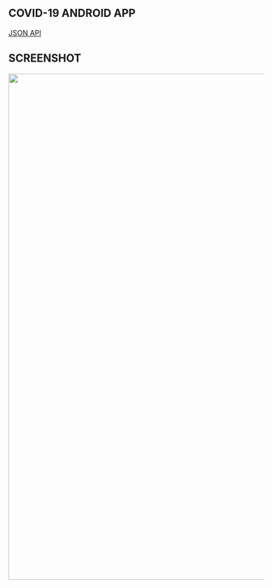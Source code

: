 ## COVID-19 ANDROID APP
 [JSON API](https://covid19.mathdro.id)
## SCREENSHOT

<div align="center">
    <img width="1000" src="https://github.com/sqayner/a-covid19-app/blob/master/covid19thumbnail.png">  
</div>